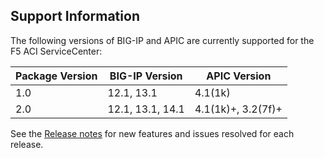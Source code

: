 ## Support Information

The following versions of BIG-IP and APIC are currently supported for the F5 ACI ServiceCenter:
 
| Package Version | BIG-IP Version  | APIC Version      | 
|-----------------|-----------------|-------------------|
| 1.0             | 12.1, 13.1      | 4.1(1k)           |
| 2.0             | 12.1, 13.1, 14.1| 4.1(1k)+, 3.2(7f)+|

See the [Release notes](https://clouddocs.f5.com/f5-aci-servicecenter/latest/release-notes.html) for new features and issues resolved for each release. 
